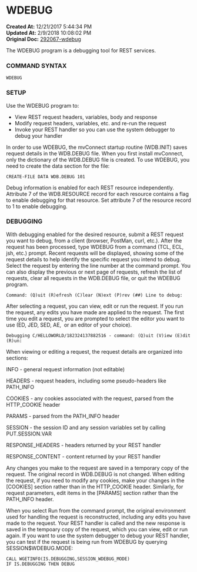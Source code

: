 # WDEBUG

**Created At:** 12/21/2017 5:44:34 PM  
**Updated At:** 2/9/2018 10:08:02 PM  
**Original Doc:** [292067-wdebug](https://docs.zumasys.com/36566-mv-connect-api/292067-wdebug)  


The WDEBUG program is a debugging tool for REST services.

### **COMMAND SYNTAX**

```
WDEBUG
```

### **SETUP**

Use the WDEBUG program to:

- View REST request headers, variables, body and response
- Modify request headers, variables, etc. and re-run the request
- Invoke your REST handler so you can use the system debugger to debug your handler


In order to use WDEBUG, the mvConnect startup routine (WDB.INIT) saves request details in the WDB.DEBUG file. When you first install mvConnect, only the dictionary of the WDB.DEBUG file is created. To use WDEBUG, you need to create the data section for the file:

```
CREATE-FILE DATA WDB.DEBUG 101
```

Debug information is enabled for each REST resource independently. Attribute 7 of the WDB.RESOURCE record for each resource contains a flag to enable debugging for that resource. Set attribute 7 of the resource record to 1 to enable debugging.

### **DEBUGGING**

With debugging enabled for the desired resource, submit a REST request you want to debug, from a client (browser, PostMan, curl, etc.). After the request has been processed, type WDEBUG from a command (TCL, ECL, jsh, etc.) prompt. Recent requests will be displayed, showing some of the request details to help identify the specific request you intend to debug. Select the request by entering the line number at the command prompt. You can also display the previous or next page of requests, refresh the list of requests, clear all requests in the WDB.DEBUG file, or quit the WDEBUG program.

```
Command: (Q)uit (R)efresh (C)lear (N)ext (P)rev (##) Line to debug:
```

After selecting a request, you can view, edit or run the request. If you run the request, any edits you have made are applied to the request. The first time you edit a request, you are prompted to select the editor you want to use (ED, JED, SED, AE,  or an editor of your choice).

```
Debugging C/HELLOWORLD/182324137882516 - command: (Q)uit (V)iew (E)dit (R)un:
```

When viewing or editing a request, the request details are organized into sections:

INFO - general request information (not editable)

HEADERS - request headers, including some pseudo-headers like PATH\_INFO

COOKIES - any cookies associated with the request, parsed from the HTTP\_COOKIE header

PARAMS - parsed from the PATH\_INFO header

SESSION - the session ID and any session variables set by calling PUT.SESSION.VAR

RESPONSE\_HEADERS - headers returned by your REST handler

RESPONSE\_CONTENT - content returned by your REST handler

Any changes you make to the request are saved in a temporary copy of the request. The original record in WDB.DEBUG is not changed. When editing the request, if you need to modify any cookies, make your changes in the [COOKIES] section rather than in the HTTP\_COOKIE header. Similarly, for request parameters, edit items in the [PARAMS] section rather than the PATH\_INFO header.

When you select Run from the command prompt, the original environment used for handling the request is reconstructed, including any edits you have made to the request. Your REST handler is called and the new response is saved in the tempoary copy of the request, which you can view, edit or run again. If you want to use the system debugger to debug your REST handler, you can test if the request is being run from WDEBUG by querying SESSION$WDEBUG.MODE:

```
CALL WGETINFO(IS.DEBUGGING,SESSION_WDEBUG_MODE)
IF IS.DEBUGGING THEN DEBUG
```


